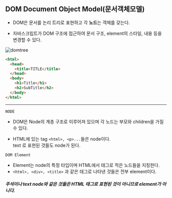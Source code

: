 ## DOM Document Object Model(문서객체모델)

- DOM은 문서를 논리 트리로 표현하고 각 **노드**는 객체를 갖는다.

* 자바스크립트가 DOM 구조에 접근하여 문서 구조, element의 스타일, 내용 등을 변경할 수 있다.

![domtree](https://www.freecodecamp.org/news/content/images/2021/09/Document.jpg)

```html
<html>
  <head>
    <title>TITLE</title>
  </head>
  <body>
    <h1>Title</h1>
    <h2>SubTitle</h2>
  </body>
</html>
```

---

`NODE`

- DOM은 Node의 계층 구조로 이루어져 있으며 각 노드는 부모와 children을 가질 수 있다.

* HTML에 있는 tag `<html>, <p>...`들은 node이다.  
   text 로 표현된 것들도 node가 된다.

`DOM Element`

- Element는 node의 특정 타입이며 HTML에서 태그로 적은 노드들을 지칭한다.
- `<html>, <div>, <title>` 과 같은 태그로 나타낸 것들은 전부 element이다.

##### 주석이나 text node와 같은 것들은 HTML 태그로 표현된 것이 아니므로 element가 아니다.
